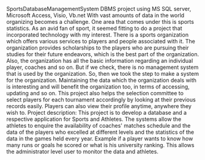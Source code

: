 SportsDatabaseManagementSystem
DBMS project using MS SQL server, Microsoft Access, Visio, Vb.net 
With vast amounts of data in the world organizing becomes a challenge. One area that comes under this is sports statistics. As an avid fan of sport, it seemed fitting to do a project that incorporated technology with my interest. There is a sports organization which offers various services to players and people associated with it. The organization 
provides scholarships to the players who are pursuing their studies for their future endeavors, which is the best part of the organization. Also, the organization has all the 
basic information regarding an individual player, coaches and so on. But if we check, there is no management system that is used by the organization. So, then we took the step 
to make a system for the organization. Maintaining the data which the organization deals with is interesting and will benefit the organization too, in terms of accessing, updating and so on. This project also helps the selection committee to select players for each tournament accordingly by looking at their previous records easily. Players can also view their profile anytime, anywhere they wish to. Project description: This project is to develop a database and a respective application for Sports and Athletes. The systems allow the athletes to enquire the availability of coaches' matches schedule and the data of the players who excelled at different levels and the statistics of the data in the games held every year. Example if a player wants to know how many runs or goals he scored or what is his university ranking. This allows the administrator level user to monitor the data and athletes.
